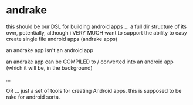 andrake
=======

this should be our DSL for building android apps ... a full dir structure of its own, potentially, 
although i VERY MUCH want to support the ability to easy create single file android apps (andrake apps)

an andrake app isn't an android app

an andrake app can be COMPILED to / converted into an android app (which it will be, in the background)

...

OR ... just a set of tools for creating Android apps.  this is supposed to be rake for android sorta.
